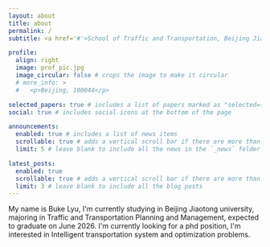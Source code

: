```yaml
---
layout: about
title: about
permalink: /
subtitle: <a href='#'>School of Traffic and Transportation, Beijing Jiaotong University</a>. 

profile:
  align: right
  image: prof_pic.jpg
  image_circular: false # crops the image to make it circular
  # more_info: >
  #   <p>Beijing, 100044</p>

selected_papers: true # includes a list of papers marked as "selected={true}"
social: true # includes social icons at the bottom of the page

announcements:
  enabled: true # includes a list of news items
  scrollable: true # adds a vertical scroll bar if there are more than 3 news items
  limit: 5 # leave blank to include all the news in the `_news` folder

latest_posts:
  enabled: true
  scrollable: true # adds a vertical scroll bar if there are more than 3 new posts items
  limit: 3 # leave blank to include all the blog posts
---
```


My name is Buke Lyu, I'm currently studying in Beijing Jiaotong university, majoring in Traffic and Transportation Planning and Management, expected to graduate on June 2026. I'm currently looking for a phd position, I'm interested in Intelligent transportation system and optimization problems. 
